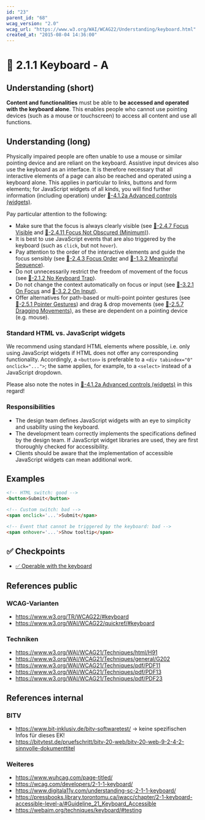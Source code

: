 ```yaml
---
id: "23"
parent_id: "68"
wcag_version: "2.0"
wcag_url: "https://www.w3.org/WAI/WCAG22/Understanding/keyboard.html"
created_at: "2015-08-04 14:36:00"
---
```


# 📜 2.1.1 Keyboard - A

## Understanding (short)

**Content and functionalities** must be able to **be accessed and operated with the keyboard alone**. This enables people who cannot use pointing devices (such as a mouse or touchscreen) to access all content and use all functions.

## Understanding (long)

Physically impaired people are often unable to use a mouse or similar pointing device and are reliant on the keyboard. Assistive input devices also use the keyboard as an interface. It is therefore necessary that all interactive elements of a page can also be reached and operated using a keyboard alone. This applies in particular to links, buttons and form elements; for JavaScript widgets of all kinds, you will find further information (including operation) under [📜-4.1.2a Advanced controls (widgets)](/en/wcag/4.1.2a-advanced-controls-widgets).

Pay particular attention to the following:

- Make sure that the focus is always clearly visible (see [📜-2.4.7 Focus Visible](/en/wcag/2.4.7-focus-visible) and [📜-2.4.11 Focus Not Obscured (Minimum)](/en/wcag/2.4.11-focus-not-obscured-minimum)).
- It is best to use JavaScript events that are also triggered by the keyboard (such as `click`, but not `hover`).
- Pay attention to the order of the interactive elements and guide the focus sensibly (see [📜-2.4.3 Focus Order](/en/wcag/2.4.3-focus-order) and [📜-1.3.2 Meaningful Sequence](/en/wcag/1.3.2-meaningful-sequence)).
- Do not unnecessarily restrict the freedom of movement of the focus (see [📜-2.1.2 No Keyboard Trap](/en/wcag/2.1.2-no-keyboard-trap)).
- Do not change the context automatically on focus or input (see [📜-3.2.1 On Focus](/en/wcag/3.2.1-on-focus) and [📜-3.2.2 On Input](/en/wcag/3.2.2-on-input)).
- Offer alternatives for path-based or multi-point pointer gestures (see [📜-2.5.1 Pointer Gestures](/en/wcag/2.5.1-pointer-gestures)) and drag & drop movements (see [📜-2.5.7 Dragging Movements](/en/wcag/2.5.7-dragging-movements)), as these are dependent on a pointing device (e.g. mouse).

### Standard HTML vs. JavaScript widgets

We recommend using standard HTML elements where possible, i.e. only using JavaScript widgets if HTML does not offer any corresponding functionality. Accordingly, a `<button>` is preferable to a `<div tabindex="0" onclick="...">`; the same applies, for example, to a `<select>` instead of a JavaScript dropdown.

Please also note the notes in [📜-4.1.2a Advanced controls (widgets)](/en/wcag/4.1.2a-advanced-controls-widgets) in this regard!

### Responsibilities

- The design team defines JavaScript widgets with an eye to simplicity and usability using the keyboard.
- The development team correctly implements the specifications defined by the design team. If JavaScript widget libraries are used, they are first thoroughly checked for accessibility.
- Clients should be aware that the implementation of accessible JavaScript widgets can mean additional work.

## Examples

```html
<!-- HTML switch: good -->
<button>Submit</button>

<!-- Custom switch: bad -->
<span onclick='...'>Submit</span>

<!-- Event that cannot be triggered by the keyboard: bad -->
<span onhover='...'>Show tooltip</span>
```

## ✅ Checkpoints

- [✅ Operable with the keyboard](operable-with-the-keyboard)

## References public

### WCAG-Varianten

- <https://www.w3.org/TR/WCAG22/#keyboard>
- <https://www.w3.org/WAI/WCAG22/quickref/#keyboard>

### Techniken

- <https://www.w3.org/WAI/WCAG21/Techniques/html/H91>
- <https://www.w3.org/WAI/WCAG21/Techniques/general/G202>
- <https://www.w3.org/WAI/WCAG21/Techniques/pdf/PDF11>
- <https://www.w3.org/WAI/WCAG21/Techniques/pdf/PDF13>
- <https://www.w3.org/WAI/WCAG21/Techniques/pdf/PDF23>

## References internal

### BITV

- <https://www.bit-inklusiv.de/bitv-softwaretest/> → keine spezifischen Infos für dieses EK!
- <https://bitvtest.de/pruefschritt/bitv-20-web/bitv-20-web-9-2-4-2-sinnvolle-dokumenttitel>

### Weiteres

- <https://www.wuhcag.com/page-titled/>
- <https://wcag.com/developers/2-1-1-keyboard/>
- <https://www.digitala11y.com/understanding-sc-2-1-1-keyboard/>
- <https://pressbooks.library.torontomu.ca/iwacc/chapter/2-1-keyboard-accessible-level-a/#Guideline_21_Keyboard_Accessible>
- <https://webaim.org/techniques/keyboard/#testing>